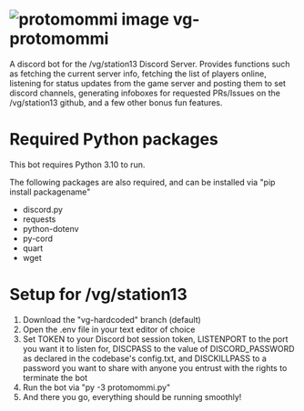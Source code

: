 # ![protomommi image](https://github.com/ValkyrieSkies/vg-protomommi/blob/vg-hardcoded/profileimage.png?raw=true) vg-protomommi
A discord bot for the /vg/station13 Discord Server. Provides functions such as fetching the current server info, fetching the list of players online, listening for status updates from the game server and posting them to set discord channels, generating infoboxes for requested PRs/Issues on the /vg/station13 github, and a few other bonus fun features.

# Required Python packages
This bot requires Python 3.10 to run.

The following packages are also required, and can be installed via "pip install packagename"

- discord.py
- requests
- python-dotenv
- py-cord
- quart
- wget

# Setup for /vg/station13

1) Download the "vg-hardcoded" branch (default)
2) Open the .env file in your text editor of choice
3) Set TOKEN to your Discord bot session token, LISTENPORT to the port you want it to listen for, DISCPASS to the value of DISCORD_PASSWORD as declared in the codebase's config.txt, and DISCKILLPASS to a password you want to share with anyone you entrust with the rights to terminate the bot
4) Run the bot via "py -3 protomommi.py"
5) And there you go, everything should be running smoothly!
